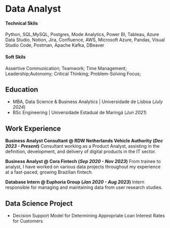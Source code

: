 # Data Analyst

#### Technical Skils
Python, SQL,MySQL, Postgres, Mode Analytics, Power BI, Tableau, Azure Data Studio, Notion, Jira, Confluence, AWS, Microsoft Azure, Pandas, Visual Studio Code, Postman, Apache Kafka, DBeaver

#### Soft Skils

Assertive Communication; Teamwork; Time Management; Leadership;Autonomy; Critical Thinking; Problem-Solving Focus;

## Education
- MBA, Data Science & Business Analytics | Universidade de Lisboa (_July 2024_)								       			        
- BSc Engineering | Universidade Estadual de Maringá (_Jun 2021_)

## Work Experience
**Business Analyst Consultant @ RDW Netherlands Vehicle Authority (_Dec 2023 - Present_)**
Consultant working as a Product Analyst, assisting in the definition, development, and delivery of digital products in the IT sector.


**Business Analyst @ Cora Fintech (_Sep 2020 - Nov 2023_)**
From trainee to analyst, I have worked on various data projects throughout my experience at a fast-paced, growing Brazilian fintech.

**Database Intern @ Euphoria Group (_Jan 2020 - Aug 2023_)**
Intern responsible for managing and maintaining data from user research studies.

## Data Science Project 
- Decision Support Model for Determining Appropriate Loan Interest Rates for Customers




